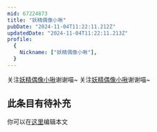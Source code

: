 ```yaml
---
mid: 67224873
title: "妖精偶像小啾"
pubDate: "2024-11-04T11:22:11.212Z"
updatedDate: "2024-11-04T11:22:11.213Z"
profile:
  {
    Nickname: ["妖精偶像小啾"],
  }
---
```


关注[妖精偶像小啾](https://space.bilibili.com/67224873)谢谢喵~ 关注[妖精偶像小啾](https://space.bilibili.com/67224873)谢谢喵~

## 此条目有待补充
你可以在[这里](https://github.com/Yuhanawa/VTuber.ICU/edit/master/src/content/v/妖精偶像小啾/index.md)编辑本文
